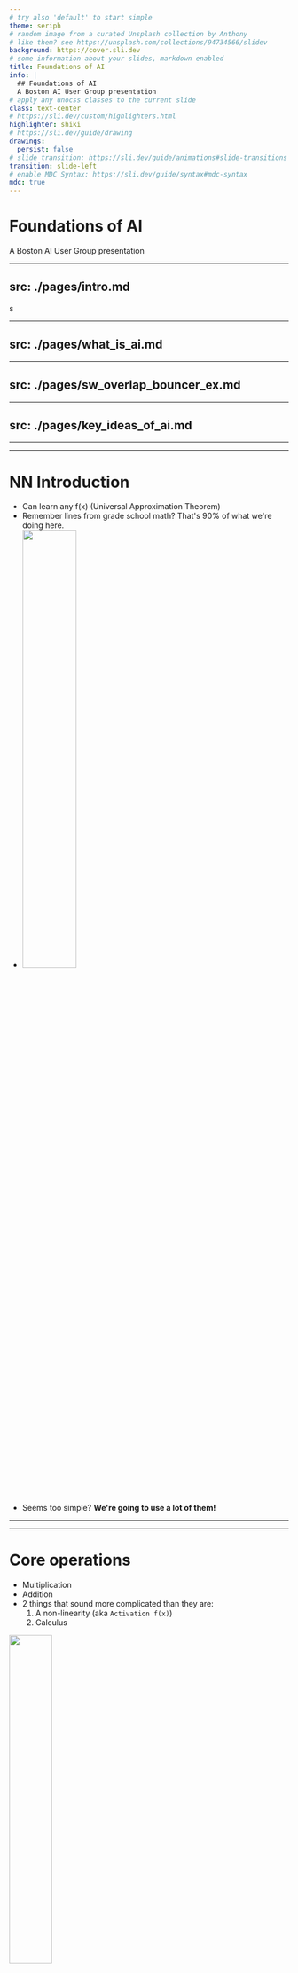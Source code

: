 ```yaml
---
# try also 'default' to start simple
theme: seriph
# random image from a curated Unsplash collection by Anthony
# like them? see https://unsplash.com/collections/94734566/slidev
background: https://cover.sli.dev
# some information about your slides, markdown enabled
title: Foundations of AI
info: |
  ## Foundations of AI
  A Boston AI User Group presentation
# apply any unocss classes to the current slide
class: text-center
# https://sli.dev/custom/highlighters.html
highlighter: shiki
# https://sli.dev/guide/drawing
drawings:
  persist: false
# slide transition: https://sli.dev/guide/animations#slide-transitions
transition: slide-left
# enable MDC Syntax: https://sli.dev/guide/syntax#mdc-syntax
mdc: true
---
```


# Foundations of AI

A Boston AI User Group presentation

<div class="abs-br m-6 flex gap-2">
  <a href="https://github.com/mikeboensel/AI_Course" target="_blank" alt="GitHub" title="Open in GitHub"
    class="text-xl slidev-icon-btn opacity-50 !border-none !hover:text-white">
    <carbon-logo-github />
  </a>
</div>

<!--
Chatbot arena: https://arena.lmsys.org/
MNIST: https://en.wikipedia.org/wiki/MNIST_database
      https://huggingface.co/datasets/mnist
Embedding viz: https://projector.tensorflow.org/
-->




---
src: ./pages/intro.md
---
s

---
src: ./pages/what_is_ai.md
---

---
src: ./pages/sw_overlap_bouncer_ex.md
---

---
src: ./pages/key_ideas_of_ai.md
---

---
---
# NN Introduction
- Can learn any f(x) (Universal Approximation Theorem)
- Remember lines from grade school math? That's 90% of what we're doing here. 
- <img src="/public/line_equation.jpg" width="45%">
- Seems too simple? **We're going to use a lot of them!**

---
---
# Core operations
- Multiplication
- Addition
- 2 things that sound more complicated than they are:
  1. A non-linearity (aka `Activation f(x)`)
  2. Calculus
<img src="/public/calculus.webp" width="39%">

---
---
# Calculus simplified
- Simple concepts, made hard
- `"What if I have a wiggly line?"`
- Advanced area finding 
<div style="display:flex; justify-content: center;">
<img src="/public/calculus/area-of-a-Trapezoid.png" width="39%">
<img src="/public/calculus/riemann_sum_convergence.png" style="margin-left:30px" width="39%">
</div>

---
---
# Calculus simplified (cont.)
- Advanced slope calculations
<div style="display:flex; justify-content: center;">
<img src="/public/calculus/grad_descent_slope_calculation.jpg" width="49%">
<img src="/public/calculus/derivative.webp" style="margin-left:30px" width="49%">
</div>

---
---
# Why is this useful?
<div style="display:flex; justify-content: center;">
<img src="/public/calculus/rocket.jpg" width="49%">
<img src="/public/calculus/integration_differentiation_usage.png" style="margin-left:30px" width="49%">
</div>

---
---
# Easy example
<img src="/public/calculus/integration_example.png" width="149%">

---
layout: image-right
image: /public/calculus/3D_Scatter_with_Colormap.png
backgroundSize: "95%"
---
# Going interdimensional!
- We are limited to 3 dimensions, but math is not
- Going to be using 100s of dimensions
- Visualization is tough...
- These don't have an easy interpretation all the time. Somewhat mindbending

---
---
# Basic math still works in high dimensional space!
- Can't directly visualize (more on this later)
- Trig distance/angle ideas still hold
<img src="/public/calculus/pythagorean.png" width="60%">

<!-- 
Distance of 2 points, just the difference. 
3 points = Triangle
>3 = Just extend triangle concept
-->

---
layout: image-right
image: /public/nn_linear_fitting.jpg
backgroundSize: "95%"
---
# Given data, we can fit lines!
- What's a good fit?
- Define a Loss Function
- Adjust the line until we are happy

---
layout: center
hide: False
---
# Great, but real life isn't a series of lines!

---
---
# But it could be a series of small line segments (a piecewise function)
<img src="/public/nn_non_linearity_2_fitting.JPG" width="75%">

---
---
# How do?!?!
Non-linearities (aka Activation Functions)
<img src="/public/nn_activation_functions_relu.jpg" width="75%">
Ridiculously simple:
```python
def relu(input):
  if input > 0:
    return input
  else:
    return 0
```

---
---
# There must be other, more complicated ones!
<img src="/public/nn_activation_functions.jpg" width="65%">

---
---
# Putting it all together
<img src="/public/nn_non_linearity_1.jpg" width="60%">

---
---
# Traditional Stick and Ball
<img src="/public/nn_architecture_stick_and_ball.jpg" width="60%">

---
---
# Going Deeper
<img src="/public/nn_going_deeper1.JPG" style="margin-bottom:5px">

<img src="/public/nn_going_deeper2.JPG">

---
---
# Model capacity
- More line segments allow for more accurate following of the data
- Can get those 2 ways:
  - Siblings
  - Children
<img src="/public/nn_deeper_are_more_efficient.JPG">



---
---
# Matrices
- As a programmer, how do you represent a bunch of variables?
- Calling out each one? Nope
```python
w_0 = 1.1
w_1 = .043
# ... Great suffering later
w_99012 = 3.30
```
- A list? Better.
```python
w = [1.1, .043,...,3.30]
```
- List of lists => Matrix. Better still
```python
w = [[1.1, .043,...,3.30], [6.54, ....]]
```
- In practice, having these in source would be terrible, so we have serialized model files
```python
model.load_state_dict(torch.load(PATH))
```

---
---
# Matrices (2)

- Well studied mathematics around this (Linear Algebra)
- Lends itself to parallel operations (like multiplying/adding a lot)
- http://matrixmultiplication.xyz/
- https://www.intmath.com/matrices-determinants/matrix-addition-multiplication-applet.php

---
---
# Tensors
- WTF is this?
<img src="/public/tensor_def.jpg" width="75%">

---
---
# Wow, lots of math... must be important
Better learn what this is...

<div style="display:flex; justify-content: center; margin-bottom:10px">
<img src="/public/tensorflow.jpg" width="35%">
<img src="/public/tensor_TPU.jpg" width="25%" style="margin-left:20px">
</div>


<img src="/public/physics_envy.jpg">

---
---
# How do we fit our line segments?
2 step process:
1. How well are we doing? 
    - Measured via running our Data thru a Loss f(x) (aka Objective f(x))
2. Let's improve! 
    - Gradient Descent

<!--
This is a very simple, very nice Loss f(x). Real ones will be many dimensional, not smoothe, etc.
-->

---
---
# How good is our current Model?
- How to measure?
  - Depends on what the Model is targeting.
  - Categorical
<img src="/public/grad_descent/alexnet_predictions.png" width="50%">

---
layout: image-right
image: /public/nn_linear_fitting.jpg
---
# Numeric output is simpler 
- Sum of errors?
  - +/- cancel. Bad property!
- Sum of absolute errors?
  - Linear cost, less effective in practice
- Sum of squared errors?
  - Widely used

---
layout: image-right
image: /public/grad_descent/smoothe_vs_non_smoothe.jpg
backgroundSize: "95%"
---
# Loss Landscape is likely complex
- From https://www.telesens.co/loss-landscape-viz/viewer.html 

---
---
# Gradient Descent
<img src="/public/grad_descent/grad_descent_simple.JPG" width="75%">


---
---
# Gradient Descent (cont.)

<div style="display:flex; justify-content: center;">
<img src="/public/grad_descent/grad_descent_detailed.png" width="45%">
<img src="/public/grad_descent/grad_descent_slope_calculation.JPG" width="45%" style="margin-left:20px">
</div>

---
---
# We want to learn quickly
<img src="/public/grad_descent/grad_descent_speed.png">

---
---
# Remember the path is not likely to be straightforward
<img src="/public/grad_descent/grad_descent_3d.JPG">

---
---
# One last thing, then code!
- Holding out data for testing/validation is important
- Simulates the underlying reality that we almost always have insufficient data to know the true underlying distribution (the "World")
- Model is generally over-parametericized, very "powerful" relative to the problem. 
<img src="/public/underfit_overfit_tradeoff.jpg" width="70%">

<!-- - Can easily just memorize the training examples (vs learning good features that will broadly generalize)
- Why do we start like this? Because it would suck to do a whole bunch of training only to find out we don't have a powerful enough model. Err on side of caution here. 
- Model really shouldn't be very confident in any of its predictions as data is always sparse at high dimensionality
- Overfit/Underfit  -->

---
---
# Curse of dimensionality
- All datasets is sparse at high dimensions
- Our toy graphs are not representative
<img src="/public/curse_of_dimensionality.png" width="100%">
- https://www.visiondummy.com/2014/04/curse-dimensionality-affect-classification/


---
layout: image-right
image: /public/contortionist.jpg
backgroundSize: "90%"
---
# Model will contort itself
- Just trying to hit all datapoints
- Doesn't look so bad in our low-D graphs
- Reality is its making these complex shapes based off very few examples
<img src="/public/underfit_overfit_tradeoff.jpg" width="50%">




---
---
# Test/Validation/Train split
<img src="/public/test_train_validation_split.webp" width="100%">

- Will act to `Regularize` the Model's surface (make it smoother), but having high loss if we overfit vs the underlying distribution
  - Model should be fairly uncertain given the data sparsity


---
---

# Our toolbox
- Python - Super popular, widely taught, very natural programming language. Huge library of useful stuff. Downside: slow!
  - numpy - Highly optimized CPU-based math operations
  - pandas - Data exploration
  - matplotlib - Graphing
  - pytorch - GPU based math operations, NN specifics, automatic gradient calculations (it handles our calculus)
- Jupyter
  - Program of the year like 10 years ago
  - More convenient than pure code
  - "Notebook" concept from laboratory
  - Google Colab

---
---

# MNIST w/ dense NN
- https://github.com/mikeboensel/AI_Course/blob/main/slides/lecture1/_notebooks/mnist/mnist_pytorch.ipynb
- <a href="https://adamharley.com/nn_vis/">Incredible visualizations of MNIST Model</a>

<!-- NFL Draft modeling -- https://github.com/nflverse/nflverse-data/releases  https://www.pro-football-reference.com/draft/2002-combine.htm -->


---
---
# It's ovah!?!
- What you just learned, a Neural Net with Fully Connected, can learn anything
- So we're done, right? Pack it up, call it a day
- Theory is great in theory

<video width="320" height="240" controls style="margin-left:30%">
  <source src="/public/vince_carter_its_over.mp4" type="video/mp4">
</video>

---
---
# You need a budget
Potential limiting factors:
- Transistor count
- Training time
- Power usage
- Total data
  - We can only collect so much and want it to generalize
- Model size (parameter count)
- Etc.

<!-- ::right::
<img src="/public/you_need_a_budget.jpg" width="95%"> -->

---
---
# The importance of Datasets
- Collection/labeling of data is a very expensive endeavor
- Even collection of "unlabeled data" is expensive
    - Scraping, storage
- Having readily available datasets for different domains facilitates research
<div style="display:flex; justify-content: center;">
<img src="/public/datasets/mnist_overview.jpg" width="35%">
<img src="/public/datasets/imagenet_banner.jpg" width="35%">
<img src="/public/datasets/the_pile.png" width="30%">

</div>

---
layout: image-right
image: /public/elo_system.jpg
backgroundSize: "90%"
---
# What gets measured gets done
- Competitions encourage regular progress
- Contests around different datasets
- Metrics can be hard! Accuracy used to be enough
- Most of the progress recently has been in LLMs, more difficult to score/setup challenges
    - Interesting approach from <a href="https://arena.lmsys.org/"> Chatbot arena</a> 
    - ELO system and head to head contests

---
layout: image-right
image: /public/elo_system2.png
backgroundSize: "100%"
---
# Elo in detail
- TLDR; Beat higher rated opponents, move up quickly


<!-- Love a good inscrutable graph! It must be telling me something really important, let's stare at it until it gives up its secrets.
-->

---
layout: image
image: /public/huggingfaces.jpg
backgroundSize: "90%"
title: Huggingfaces Overview
---


---
---
# AlexNet + Convolutions + GPUs
- ImageNet
- Jumpstarted the vision/image processing community. Huge advance. Subsequent progress.
- Powerful inductive bias
  - Nearby pixels in an image have a relationship to each other 
  - Fully connected would not assume anything like this, would have to discover

---
src: ./pages/gpus.md
---

---
---
# Convolutional layers visualized
- Layers deeper learn more advanced features. 
- Final layer performs task specific operation
- https://towardsdatascience.com/how-to-visualize-convolutional-features-in-40-lines-of-code-70b7d87b0030

---
---
# Adverserial inputs
- Follow naturally from being able to find high activations for inputs.
- Make a stop sign read as a green light


----------------------
- House pricing example. 
    - Many examples. Pricing + features. Something discoverable.


---
---
# Credits
- https://udlbook.github.io/udlbook/
